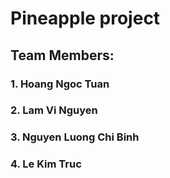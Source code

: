 # Pineapple project
## Team Members:
### 1. Hoang Ngoc Tuan
### 2. Lam Vi Nguyen
### 3. Nguyen Luong Chi Binh
### 4. Le Kim Truc